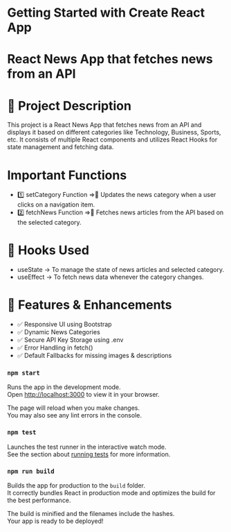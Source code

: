 # Getting Started with Create React App
# React News App that fetches news from an API 


# 📌 Project Description 
This project is a React News App that fetches news from an API and displays it based on different categories like Technology, Business, Sports, etc. It consists of multiple React components and utilizes React Hooks for state management and fetching data.


# Important Functions 
- 1️⃣ setCategory Function =>🔹 Updates the news category when a user clicks on a navigation item.
- 2️⃣ fetchNews Function =>🔹 Fetches news articles from the API based on the selected category.


# 🚀 Hooks Used
- useState → To manage the state of news articles and selected category.
- useEffect → To fetch news data whenever the category changes.



# 🌟 Features & Enhancements
- ✅ Responsive UI using Bootstrap
- ✅ Dynamic News Categories
- ✅ Secure API Key Storage using .env
- ✅ Error Handling in fetch()
- ✅ Default Fallbacks for missing images & descriptions




### `npm start`

Runs the app in the development mode.\
Open [http://localhost:3000](http://localhost:3000) to view it in your browser.

The page will reload when you make changes.\
You may also see any lint errors in the console.

### `npm test`

Launches the test runner in the interactive watch mode.\
See the section about [running tests](https://facebook.github.io/create-react-app/docs/running-tests) for more information.

### `npm run build`

Builds the app for production to the `build` folder.\
It correctly bundles React in production mode and optimizes the build for the best performance.

The build is minified and the filenames include the hashes.\
Your app is ready to be deployed!
